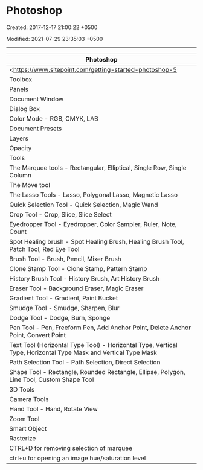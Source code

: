 # Photoshop

Created: 2017-12-17 21:00:22 +0500

Modified: 2021-07-29 23:35:03 +0500

---

| **Photoshop**                                                                                                  |
|------------------------------------------------------------------------|
| <https://www.sitepoint.com/getting-started-photoshop-5                                                       |
| Toolbox                                                                                                        |
| Panels                                                                                                         |
| Document Window                                                                                                |
| Dialog Box                                                                                                     |
| Color Mode - RGB, CMYK, LAB                                                                                    |
| Document Presets                                                                                               |
| Layers                                                                                                         |
| Opacity                                                                                                        |
| Tools                                                                                                          |
| The Marquee tools - Rectangular, Elliptical, Single Row, Single Column                                         |
| The Move tool                                                                                                  |
| The Lasso Tools - Lasso, Polygonal Lasso, Magnetic Lasso                                                       |
| Quick Selection Tool - Quick Selection, Magic Wand                                                             |
| Crop Tool - Crop, Slice, Slice Select                                                                          |
| Eyedropper Tool - Eyedropper, Color Sampler, Ruler, Note, Count                                                |
| Spot Healing brush - Spot Healing Brush, Healing Brush Tool, Patch Tool, Red Eye Tool                          |
| Brush Tool - Brush, Pencil, Mixer Brush                                                                        |
| Clone Stamp Tool - Clone Stamp, Pattern Stamp                                                                  |
| History Brush Tool - History Brush, Art History Brush                                                          |
| Eraser Tool - Background Eraser, Magic Eraser                                                                  |
| Gradient Tool - Gradient, Paint Bucket                                                                         |
| Smudge Tool - Smudge, Sharpen, Blur                                                                            |
| Dodge Tool - Dodge, Burn, Sponge                                                                               |
| Pen Tool - Pen, Freeform Pen, Add Anchor Point, Delete Anchor Point, Convert Point                             |
| Text Tool (Horizontal Type Tool) - Horizontal Type, Vertical Type, Horizontal Type Mask and Vertical Type Mask |
| Path Selection Tool - Path Selection, Direct Selection                                                         |
| Shape Tool - Rectangle, Rounded Rectangle, Ellipse, Polygon, Line Tool, Custom Shape Tool                      |
| 3D Tools                                                                                                       |
| Camera Tools                                                                                                   |
| Hand Tool - Hand, Rotate View                                                                                  |
| Zoom Tool                                                                                                      |
| Smart Object                                                                                                   |
| Rasterize                                                                                                      |
| CTRL+D for removing selection of marquee                                                                       |
| ctrl+u for opening an image hue/saturation level                                                               |
